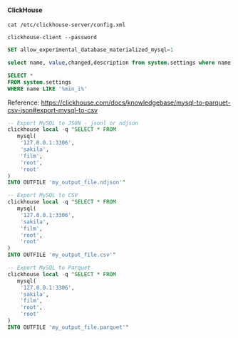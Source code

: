#### ClickHouse

~~~shell
cat /etc/clickhouse-server/config.xml  
~~~

~~~shell
clickhouse-client --password  
~~~

~~~sql
SET allow_experimental_database_materialized_mysql=1  

select name, value,changed,description from system.settings where name = 'allow_experimental_database_materialized_mysql';  

SELECT *
FROM system.settings
WHERE name LIKE '%min_i%' 

~~~

Reference: https://clickhouse.com/docs/knowledgebase/mysql-to-parquet-csv-json#export-mysql-to-csv

~~~sql
-- Export MySQL to JSON - jsonl or ndjson
clickhouse local -q "SELECT * FROM
   mysql(
    '127.0.0.1:3306',
    'sakila',
    'film',
    'root',
    'root'
)
INTO OUTFILE 'my_output_file.ndjson'"
~~~

~~~sql
-- Export MySQL to CSV
clickhouse local -q "SELECT * FROM
   mysql(
    '127.0.0.1:3306',
    'sakila',
    'film',
    'root',
    'root'
)
INTO OUTFILE 'my_output_file.csv'"
~~~

~~~sql
-- Export MySQL to Parquet
clickhouse local -q "SELECT * FROM
   mysql(
    '127.0.0.1:3306',
    'sakila',
    'film',
    'root',
    'root'
)
INTO OUTFILE 'my_output_file.parquet'"
~~~



